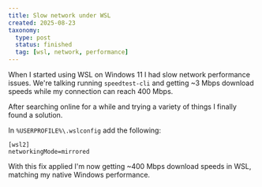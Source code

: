 ```yaml
---
title: Slow network under WSL
created: 2025-08-23
taxonomy:
  type: post
  status: finished
  tag: [wsl, network, performance]
---
```


When I started using WSL on Windows 11 I had slow network performance issues.
We're talking running `speedtest-cli` and getting ~3 Mbps download speeds while my connection can reach 400 Mbps.

After searching online for a while and trying a variety of things I finally found a solution.

In `%USERPROFILE%\.wslconfig` add the following:

```
[wsl2]
networkingMode=mirrored
```

With this fix applied I'm now getting ~400 Mbps download speeds in WSL, matching my native Windows performance.
